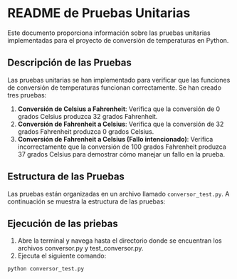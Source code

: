 # README de Pruebas Unitarias

Este documento proporciona información sobre las pruebas unitarias implementadas para el proyecto de conversión de temperaturas en Python.

## Descripción de las Pruebas

Las pruebas unitarias se han implementado para verificar que las funciones de conversión de temperaturas funcionan correctamente. Se han creado tres pruebas:

1. **Conversión de Celsius a Fahrenheit**: Verifica que la conversión de 0 grados Celsius produzca 32 grados Fahrenheit.
2. **Conversión de Fahrenheit a Celsius**: Verifica que la conversión de 32 grados Fahrenheit produzca 0 grados Celsius.
3. **Conversión de Fahrenheit a Celsius (Fallo intencionado)**: Verifica incorrectamente que la conversión de 100 grados Fahrenheit produzca 37 grados Celsius para demostrar cómo manejar un fallo en la prueba.

## Estructura de las Pruebas

Las pruebas están organizadas en un archivo llamado `conversor_test.py`. A continuación se muestra la estructura de las pruebas:

## Ejecución de las priebas

1. Abre la terminal y navega hasta el directorio donde se encuentran los archivos conversor.py y test_conversor.py.
2. Ejecuta el siguiente comando:
```bash
python conversor_test.py
